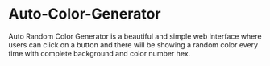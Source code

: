 # Auto-Color-Generator
Auto Random Color Generator is a beautiful and simple web interface where users can click on a button and there will be showing a random color every time with complete background and color number hex.
